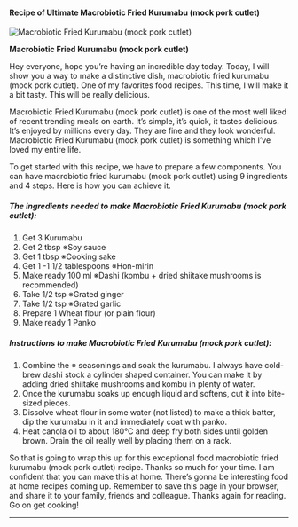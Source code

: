             

#### Recipe of Ultimate Macrobiotic Fried Kurumabu (mock pork cutlet)

![Macrobiotic Fried Kurumabu (mock pork cutlet)](https://img-global.cpcdn.com/recipes/5439030893215744/751x532cq70/macrobiotic-fried-kurumabu-mock-pork-cutlet-recipe-main-photo.jpg)

**Macrobiotic Fried Kurumabu (mock pork cutlet)**

Hey everyone, hope you’re having an incredible day today. Today, I will show you a way to make a distinctive dish, macrobiotic fried kurumabu (mock pork cutlet). One of my favorites food recipes. This time, I will make it a bit tasty. This will be really delicious.

Macrobiotic Fried Kurumabu (mock pork cutlet) is one of the most well liked of recent trending meals on earth. It’s simple, it’s quick, it tastes delicious. It’s enjoyed by millions every day. They are fine and they look wonderful. Macrobiotic Fried Kurumabu (mock pork cutlet) is something which I’ve loved my entire life.

To get started with this recipe, we have to prepare a few components. You can have macrobiotic fried kurumabu (mock pork cutlet) using 9 ingredients and 4 steps. Here is how you can achieve it.

##### The ingredients needed to make Macrobiotic Fried Kurumabu (mock pork cutlet):

1.  Get 3 Kurumabu
2.  Get 2 tbsp ※Soy sauce
3.  Get 1 tbsp ※Cooking sake
4.  Get 1 -1 1/2 tablespoons ※Hon-mirin
5.  Make ready 100 ml ※Dashi (kombu + dried shiitake mushrooms is recommended)
6.  Take 1/2 tsp ※Grated ginger
7.  Take 1/2 tsp ※Grated garlic
8.  Prepare 1 Wheat flour (or plain flour)
9.  Make ready 1 Panko

##### Instructions to make Macrobiotic Fried Kurumabu (mock pork cutlet):

1.  Combine the ※ seasonings and soak the kurumabu. I always have cold-brew dashi stock a cylinder shaped container. You can make it by adding dried shiitake mushrooms and kombu in plenty of water.
2.  Once the kurumabu soaks up enough liquid and softens, cut it into bite-sized pieces.
3.  Dissolve wheat flour in some water (not listed) to make a thick batter, dip the kurumabu in it and immediately coat with panko.
4.  Heat canola oil to about 180℃ and deep fry both sides until golden brown. Drain the oil really well by placing them on a rack.

So that is going to wrap this up for this exceptional food macrobiotic fried kurumabu (mock pork cutlet) recipe. Thanks so much for your time. I am confident that you can make this at home. There’s gonna be interesting food at home recipes coming up. Remember to save this page in your browser, and share it to your family, friends and colleague. Thanks again for reading. Go on get cooking!

* * *